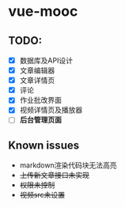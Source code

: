# vue-mooc
## TODO: 
- [x] 数据库及API设计
- [x] 文章编辑器
- [x] 文章详情页
- [x] 评论
- [x] 作业批改界面
- [x] 视频详情页及播放器
- [ ] **后台管理页面**

## Known issues
- markdown渲染代码块无法高亮
- ~~上传新文章接口未实现~~
- ~~权限未控制~~
- ~~视频src未设置~~